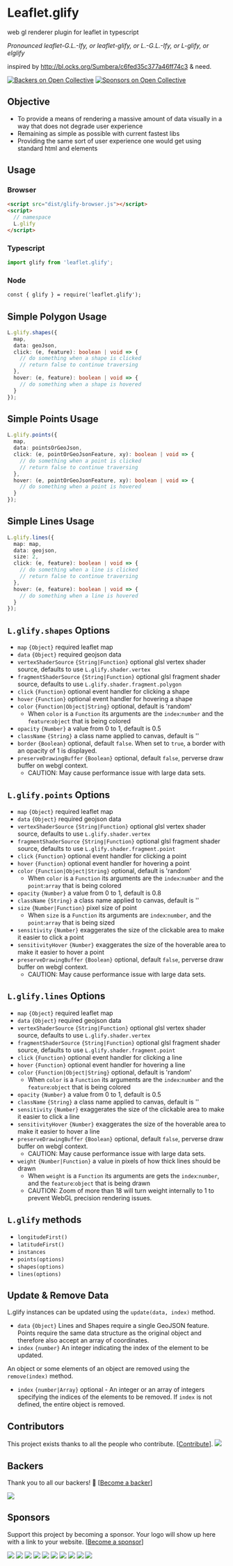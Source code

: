 # Leaflet.glify
web gl renderer plugin for leaflet in typescript

_Pronounced leaflet-G.L.-Ify, or leaflet-glify, or L.-G.L.-Ify, or L-glify, or elglify_

inspired by http://bl.ocks.org/Sumbera/c6fed35c377a46ff74c3 & need.

[![Backers on Open Collective](https://opencollective.com/leafletglify/backers/badge.svg)](#backers) [![Sponsors on Open Collective](https://opencollective.com/leafletglify/sponsors/badge.svg)](#sponsors)

## Objective
* To provide a means of rendering a massive amount of data visually in a way that does not degrade user experience
* Remaining as simple as possible with current fastest libs
* Providing the same sort of user experience one would get using standard html and elements

## Usage
### Browser
```html
<script src="dist/glify-browser.js"></script>
<script>
  // namespace
  L.glify
</script>
```
### Typescript
```ts
import glify from 'leaflet.glify';
```
### Node
```html
const { glify } = require('leaflet.glify');
```

## Simple Polygon Usage
```ts
L.glify.shapes({
  map,
  data: geoJson,
  click: (e, feature): boolean | void => {
    // do something when a shape is clicked
    // return false to continue traversing
  },
  hover: (e, feature): boolean | void => {
    // do something when a shape is hovered
  }
});
```

## Simple Points Usage
```ts
L.glify.points({
  map,
  data: pointsOrGeoJson,
  click: (e, pointOrGeoJsonFeature, xy): boolean | void => {
    // do something when a point is clicked
    // return false to continue traversing
  },
  hover: (e, pointOrGeoJsonFeature, xy): boolean | void => {
    // do something when a point is hovered
  }
});
```

## Simple Lines Usage
```ts
L.glify.lines({
  map: map,
  data: geojson,
  size: 2,
  click: (e, feature): boolean | void => {
    // do something when a line is clicked
    // return false to continue traversing
  },
  hover: (e, feature): boolean | void => {
    // do something when a line is hovered
  }
});
```

## `L.glify.shapes` Options
* `map` `{Object}` required leaflet map
* `data` `{Object}` required geojson data
* `vertexShaderSource` `{String|Function}` optional glsl vertex shader source, defaults to use `L.glify.shader.vertex`
* `fragmentShaderSource` `{String|Function}` optional glsl fragment shader source, defaults to use `L.glify.shader.fragment.polygon`
* `click` `{Function}` optional event handler for clicking a shape
* `hover` `{Function}` optional event handler for hovering a shape
* `color` `{Function|Object|String}` optional, default is 'random'
  * When `color` is a `Function` its arguments are the `index`:`number` and the `feature`:`object` that is being colored
* `opacity` `{Number}` a value from 0 to 1, default is 0.5
* `className` `{String}` a class name applied to canvas, default is ''
* `border` `{Boolean}` optional, default `false`. When set to `true`, a border with an opacity of 1 is displayed.
* `preserveDrawingBuffer` `{Boolean}` optional, default `false`, perverse draw buffer on webgl context.
  * CAUTION: May cause performance issue with large data sets.

## `L.glify.points` Options
* `map` `{Object}` required leaflet map
* `data` `{Object}` required geojson data
* `vertexShaderSource` `{String|Function}` optional glsl vertex shader source, defaults to use `L.glify.shader.vertex`
* `fragmentShaderSource` `{String|Function}` optional glsl fragment shader source, defaults to use `L.glify.shader.fragment.point`
* `click` `{Function}` optional event handler for clicking a point
* `hover` `{Function}` optional event handler for hovering a point
* `color` `{Function|Object|String}` optional, default is 'random'
  * When `color` is a `Function` its arguments are the `index`:`number` and the `point`:`array` that is being colored 
* `opacity` `{Number}` a value from 0 to 1, default is 0.8
* `className` `{String}` a class name applied to canvas, default is ''
* `size` `{Number|Function}` pixel size of point
  * When `size` is a `Function` its arguments are `index`:`number`, and the `point`:`array` that is being sized
* `sensitivity` `{Number}` exaggerates the size of the clickable area to make it easier to click a point
* `sensitivityHover` `{Number}` exaggerates the size of the hoverable area to make it easier to hover a point
* `preserveDrawingBuffer` `{Boolean}` optional, default `false`, perverse draw buffer on webgl context.
  * CAUTION: May cause performance issue with large data sets.

## `L.glify.lines` Options
* `map` `{Object}` required leaflet map
* `data` `{Object}` required geojson data
* `vertexShaderSource` `{String|Function}` optional glsl vertex shader source, defaults to use `L.glify.shader.vertex`
* `fragmentShaderSource` `{String|Function}` optional glsl fragment shader source, defaults to use `L.glify.shader.fragment.point`
* `click` `{Function}` optional event handler for clicking a line
* `hover` `{Function}` optional event handler for hovering a line
* `color` `{Function|Object|String}` optional, default is 'random'
  * When `color` is a `Function` its arguments are the `index`:`number` and the `feature`:`object` that is being colored 
* `opacity` `{Number}` a value from 0 to 1, default is 0.5
* `className` `{String}` a class name applied to canvas, default is ''
* `sensitivity` `{Number}` exaggerates the size of the clickable area to make it easier to click a line
* `sensitivityHover` `{Number}` exaggerates the size of the hoverable area to make it easier to hover a line
* `preserveDrawingBuffer` `{Boolean}` optional, default `false`, perverse draw buffer on webgl context.
  * CAUTION: May cause performance issue with large data sets. 
* `weight` `{Number|Function}` a value in pixels of how thick lines should be drawn
  * When `weight` is a `Function` its arguments are gets the `index`:`number`, and the `feature`:`object` that is being drawn
  * CAUTION: Zoom of more than 18 will turn weight internally to 1 to prevent WebGL precision rendering issues.

## `L.glify` methods
* `longitudeFirst()`
* `latitudeFirst()`
* `instances`
* `points(options)`
* `shapes(options)`
* `lines(options)`

## Update & Remove Data
L.glify instances can be updated using the `update(data, index)` method.
* `data` `{Object}` Lines and Shapes require a single GeoJSON feature. Points require the same data structure as the original object and therefore also accept an array of coordinates.
* `index` `{number}` An integer indicating the index of the element to be updated.

An object or some elements of an object are removed using the `remove(index)` method.
* `index` `{number|Array}` optional - An integer or an array of integers specifying the indices of the elements to be removed.
  If `index` is not defined, the entire object is removed.

## Contributors

This project exists thanks to all the people who contribute. [[Contribute](CONTRIBUTING.md)].
<a href="https://github.com/robertleeplummerjr/Leaflet.glify/graphs/contributors"><img src="https://opencollective.com/leafletglify/contributors.svg?width=890&button=false" /></a>

## Backers

Thank you to all our backers! 🙏 [[Become a backer](https://opencollective.com/leafletglify#backer)]

<a href="https://opencollective.com/leafletglify#backers" target="_blank"><img src="https://opencollective.com/leafletglify/backers.svg?width=890"></a>

## Sponsors

Support this project by becoming a sponsor. Your logo will show up here with a link to your website. [[Become a sponsor](https://opencollective.com/leafletglify#sponsor)]

<a href="https://opencollective.com/leafletglify/sponsor/0/website" target="_blank"><img src="https://opencollective.com/leafletglify/sponsor/0/avatar.svg"></a>
<a href="https://opencollective.com/leafletglify/sponsor/1/website" target="_blank"><img src="https://opencollective.com/leafletglify/sponsor/1/avatar.svg"></a>
<a href="https://opencollective.com/leafletglify/sponsor/2/website" target="_blank"><img src="https://opencollective.com/leafletglify/sponsor/2/avatar.svg"></a>
<a href="https://opencollective.com/leafletglify/sponsor/3/website" target="_blank"><img src="https://opencollective.com/leafletglify/sponsor/3/avatar.svg"></a>
<a href="https://opencollective.com/leafletglify/sponsor/4/website" target="_blank"><img src="https://opencollective.com/leafletglify/sponsor/4/avatar.svg"></a>
<a href="https://opencollective.com/leafletglify/sponsor/5/website" target="_blank"><img src="https://opencollective.com/leafletglify/sponsor/5/avatar.svg"></a>
<a href="https://opencollective.com/leafletglify/sponsor/6/website" target="_blank"><img src="https://opencollective.com/leafletglify/sponsor/6/avatar.svg"></a>
<a href="https://opencollective.com/leafletglify/sponsor/7/website" target="_blank"><img src="https://opencollective.com/leafletglify/sponsor/7/avatar.svg"></a>
<a href="https://opencollective.com/leafletglify/sponsor/8/website" target="_blank"><img src="https://opencollective.com/leafletglify/sponsor/8/avatar.svg"></a>
<a href="https://opencollective.com/leafletglify/sponsor/9/website" target="_blank"><img src="https://opencollective.com/leafletglify/sponsor/9/avatar.svg"></a>
